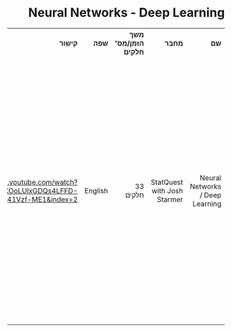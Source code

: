 <div dir="rtl">
    <h1>Neural Networks - Deep Learning</h1>
    <table>
        <tr>
            <th style="text-align: right;">שם</th>
            <th style="text-align: right;">מחבר</th>
            <th style="text-align: right;">משך הזמן/מס' חלקים</th>
            <th style="text-align: right;">שפה</th>
            <th style="text-align: right;">קישור</th>
            <th style="text-align: right;">הערות</th>
        </tr>
        <tr>
            <td style="text-align: right;">Neural Networks / Deep Learning</td>
            <td style="text-align: right;">StatQuest with Josh Starmer</td>
            <td style="text-align: right;">33 חלקים</td>
            <td style="text-align: right;">English</td>
            <td style="text-align: right;">
                <a href="https://www.youtube.com/watch?v=zxagGtF9MeU&list=PLblh5JKOoLUIxGDQs4LFFD--41Vzf-ME1&index=2">https://www.youtube.com/watch?v=zxagGtF9MeU&list=PLblh5JKOoLUIxGDQs4LFFD--41Vzf-ME1&index=2</a>   
            </td>
            <td style="text-align: right;">חלקים שלא נשלחו לבדיקה לנטפרי:
23: Reinforcement Learning with Neural Networks: Essential Concepts
24: Reinforcement Learning with Neural Networks: Mathematical Details
25: Reinforcement Learning with Human Feedback (RLHF), Clearly Explained!!!

חלקים חסומים בנטפרי:
33: Coding a ChatGPT Like Transformer From Scratch in PyTorch</td>
        </tr>
    <table>
</div>